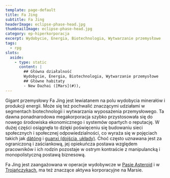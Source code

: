 ```yaml
---
template: page-default
title: Fa Jing
subtitle: Fa Jing
headerImage: eclipse-phase-head.jpg
thumbnailImage: eclipse-phase-head.jpg
category: ep-hiperkorporacja
excerpt: Wydobycie, Energia, Biotechnologia, Wytwarzanie przemysłowe
tags:
  - rpg
slots:
  aside:
    - type: static
      content: |
        ## Główna działalność
        Wydobycie, Energia, Biotechnologia, Wytwarzanie przemysłowe
        ## Główne habitaty
        - New Dazhai ([Mars](#)), 
---
```

Gigant przemysłowy Fa Jing jest lewiatanem na polu wydobycia minerałów i produkcji energii. Może się też pochwalić znaczącymi udziałami w segmentach biotechnologii i wytwarzania wyposażenia przemysłowego. Ta dawna ponadnarodowa megakorporacja szybko przystosowała się do nowego środowiska ekonomicznego i systemów opartych o reputację. W dużej części osiągnęła to dzięki poświęceniu się budowaniu sieci społecznych i społecznej odpowiedzialności, co wyraża się w pojęciach takich jak [dàtóng](http://en.wikipedia.org/wiki/Great_Unity) i [guanxi (dojścia, układy)](http://en.wikipedia.org/wiki/Guanxi). Choć często uznawana jest za ograniczoną i zaściankową, jej opiekuńcza postawa względem pracowników i ich rodzin pozostaje w ostrym kontraście z manipulancką i monopolistyczną postawą biznesową.

Fa Jing jest zaangażowana w operacje wydobywcze w [Pasie Asteroid](#) i w [Trojańczykach](#), ma też znaczące aktywa korporacyjne na Marsie.
